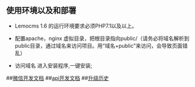## 使用环境以及和部署  
 + Lemocms 1.6 的运行环境要求必须PHP7.1以及以上。
    
 + 配置apache，nginx 虚拟目录，把根目录指向public/（请务必将域名解析到public目录，通过域名来访问项目。用“域名+public”来访问，会导致页面错乱）
 
 + 访问域名 进入安装程序,一键安装; 


##[微信开发文档](developer-wechat.md)
##[api开发文档](developer-api.md)
##[升级历史](start-log.md)


